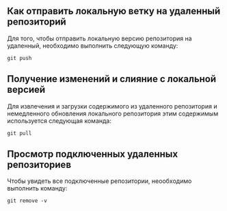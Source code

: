 ## Как отправить локальную ветку на удаленный репозиторий

Для того, чтобы отправить локальную версию репозитория на удаленный, необходимо выполнить следующую команду: 
```
git push
```

## Получение изменений и слияние с локальной версией

Для извлечения и загрузки содержимого из удаленного репозитория и немедленного обновления локального репозитория этим содержимым используется следующая команда:
```
git pull
```

## Просмотр подключенных удаленных репозиториев

Чтобы увидеть все подключенные репозитории, неообходимо выполнить команду:
```
git remove -v
```